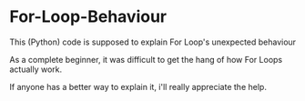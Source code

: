 # For-Loop-Behaviour

This (Python) code is supposed to explain For Loop's unexpected behaviour

As a complete beginner, it was difficult to get the hang of how For Loops actually work.

If anyone has a better way to explain it, i'll really appreciate the help.
